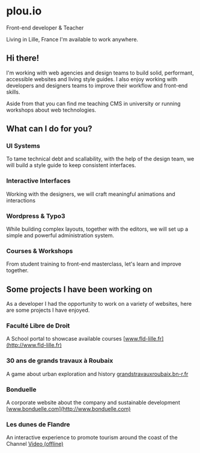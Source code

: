 # plou.io
Front-end developer & Teacher

Living in Lille, France
I'm available to work anywhere.

## Hi there!
I'm working with web agencies and design teams to build solid, performant, accessible websites and living style guides. I also enjoy working with developers and designers teams to improve their workflow and front-end skills.

Aside from that you can find me teaching CMS in university or running workshops about web technologies.

## What can I do for you?
### UI Systems
To tame technical debt and scallability, with the help of the design team, we will build a style guide to keep consistent interfaces.

### Interactive Interfaces
Working with the designers, we will craft meaningful animations and interactions

### Wordpress & Typo3
While building complex layouts, together with the editors, we will set up a simple and powerful administration system.

### Courses & Workshops
From student training to front-end masterclass, let's learn and improve together.

## Some projects I have been working on
As a developer I had the opportunity to work on a variety of websites, here are some projects I have enjoyed.

### Faculté Libre de Droit
A School portal to showcase available courses
[www.fld-lille.fr](http://www.fld-lille.fr)
    
### 30 ans de grands travaux à Roubaix
A game about urban exploration and history
[grandstravauxroubaix.bn-r.fr](http://grandstravauxroubaix.bn-r.fr)
    
### Bonduelle
A corporate website about the company and sustainable development
[www.bonduelle.com](http://www.bonduelle.com)

### Les dunes de Flandre
An interactive experience to promote tourism around the coast of the Channel
[Video (offline)](https://vimeo.com/45384573)
